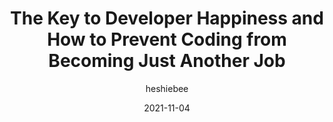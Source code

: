 ---
author: heshiebee
date: 2021-11-04
permalink: false
publisher: thepracticaldev
tags:
  - career
target_url: https://dev.to/heshiebee/the-key-to-developer-happiness-and-how-to-prevent-coding-from-becoming-just-another-job-4m60
title: The Key to Developer Happiness and How to Prevent Coding from Becoming Just Another Job
---